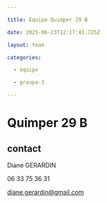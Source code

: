 ```yaml
---

title: Équipe Quimper 29 B

date: 2025-06-23T12:17:41.725Z

layout: team

categories:

  - équipe

  - groupe-3

---
```


# Quimper 29 B



## contact 

Diane GERARDIN

06 33 75 36 31

diane.gerardin@gmail.com

